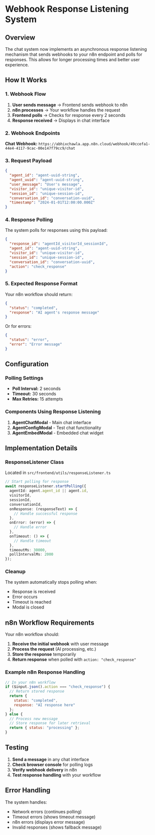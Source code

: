 # Webhook Response Listening System

## Overview

The chat system now implements an asynchronous response listening mechanism that sends webhooks to your n8n endpoint and polls for responses. This allows for longer processing times and better user experience.

## How It Works

### 1. Webhook Flow

1. **User sends message** → Frontend sends webhook to n8n
2. **n8n processes** → Your workflow handles the request
3. **Frontend polls** → Checks for response every 2 seconds
4. **Response received** → Displays in chat interface

### 2. Webhook Endpoints

**Chat Webhook:** `https://abhixchawla.app.n8n.cloud/webhook/49ccefa1-44e4-4117-9cac-00e147f79cc9/chat`

### 3. Request Payload

```json
{
  "agent_id": "agent-uuid-string",
  "agent_uuid": "agent-uuid-string",
  "user_message": "User's message",
  "visitor_id": "unique-visitor-id",
  "session_id": "unique-session-id",
  "conversation_id": "conversation-uuid",
  "timestamp": "2024-01-01T12:00:00.000Z"
}
```

### 4. Response Polling

The system polls for responses using this payload:

```json
{
  "response_id": "agentId_visitorId_sessionId",
  "agent_id": "agent-uuid-string",
  "visitor_id": "unique-visitor-id",
  "session_id": "unique-session-id",
  "conversation_id": "conversation-uuid",
  "action": "check_response"
}
```

### 5. Expected Response Format

Your n8n workflow should return:

```json
{
  "status": "completed",
  "response": "AI agent's response message"
}
```

Or for errors:

```json
{
  "status": "error",
  "error": "Error message"
}
```

## Configuration

### Polling Settings

- **Poll Interval:** 2 seconds
- **Timeout:** 30 seconds
- **Max Retries:** 15 attempts

### Components Using Response Listening

1. **AgentChatModal** - Main chat interface
2. **AgentConfigModal** - Test chat functionality
3. **AgentEmbedModal** - Embedded chat widget

## Implementation Details

### ResponseListener Class

Located in `src/frontend/utils/responseListener.ts`

```typescript
// Start polling for response
await responseListener.startPolling({
  agentId: agent.agent_id || agent.id,
  visitorId,
  sessionId,
  conversationId,
  onResponse: (responseText) => {
    // Handle successful response
  },
  onError: (error) => {
    // Handle error
  },
  onTimeout: () => {
    // Handle timeout
  },
  timeoutMs: 30000,
  pollIntervalMs: 2000
});
```

### Cleanup

The system automatically stops polling when:
- Response is received
- Error occurs
- Timeout is reached
- Modal is closed

## n8n Workflow Requirements

Your n8n workflow should:

1. **Receive the initial webhook** with user message
2. **Process the request** (AI processing, etc.)
3. **Store the response** temporarily
4. **Return response** when polled with `action: "check_response"`

### Example n8n Response Handling

```javascript
// In your n8n workflow
if ($input.json().action === "check_response") {
  // Return stored response
  return {
    status: "completed",
    response: "AI response here"
  };
} else {
  // Process new message
  // Store response for later retrieval
  return { status: "processing" };
}
```

## Testing

1. **Send a message** in any chat interface
2. **Check browser console** for polling logs
3. **Verify webhook delivery** in n8n
4. **Test response handling** with your workflow

## Error Handling

The system handles:
- Network errors (continues polling)
- Timeout errors (shows timeout message)
- n8n errors (displays error message)
- Invalid responses (shows fallback message)
